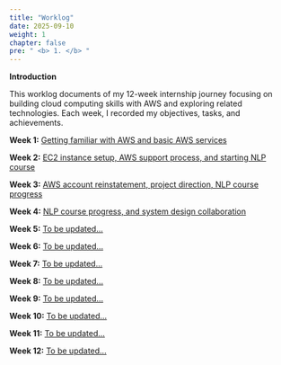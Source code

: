 ```yaml
---
title: "Worklog"
date: 2025-09-10
weight: 1
chapter: false
pre: " <b> 1. </b> "
---
```


**Introduction**

This worklog documents of my 12-week internship journey focusing on building cloud computing skills with AWS and exploring related technologies. Each week, I recorded my objectives, tasks, and achievements.

**Week 1:** [Getting familiar with AWS and basic AWS services](1.1-week1/)

**Week 2:** [EC2 instance setup, AWS support process, and starting NLP course](1.2-week2/)

**Week 3:** [AWS account reinstatement, project direction, NLP course progress](1.3-week3/)

**Week 4:** [NLP course progress, and system design collaboration](1.4-week4/)

**Week 5:** [To be updated...](1.5-week5/)

**Week 6:** [To be updated...](1.6-week6/)

**Week 7:** [To be updated...](1.7-week7/)

**Week 8:** [To be updated...](1.8-week8/)

**Week 9:** [To be updated...](1.9-week9/)

**Week 10:** [To be updated...](1.10-week10/)

**Week 11:** [To be updated...](1.11-week11/)

**Week 12:** [To be updated...](1.12-week12/)
